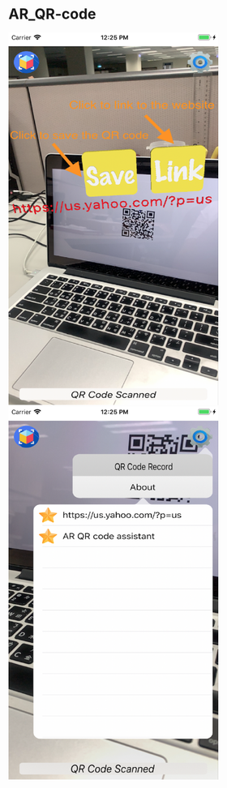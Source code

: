 # AR_QR-code
<img src="https://github.com/chen-chien-lung/AR_QR-code/blob/master/5.5_link.png" width="414" height="736">
<img src="https://github.com/chen-chien-lung/AR_QR-code/blob/master/5.5_record.png" width="414" height="736">
